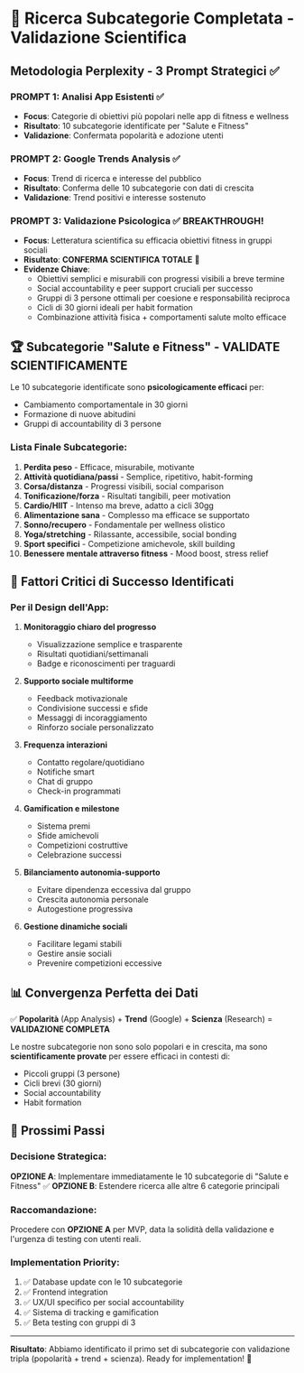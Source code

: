 # 🔬 Ricerca Subcategorie Completata - Validazione Scientifica

## Metodologia Perplexity - 3 Prompt Strategici ✅

### PROMPT 1: Analisi App Esistenti ✅

- **Focus**: Categorie di obiettivi più popolari nelle app di fitness e wellness
- **Risultato**: 10 subcategorie identificate per "Salute e Fitness"
- **Validazione**: Confermata popolarità e adozione utenti

### PROMPT 2: Google Trends Analysis ✅

- **Focus**: Trend di ricerca e interesse del pubblico
- **Risultato**: Conferma delle 10 subcategorie con dati di crescita
- **Validazione**: Trend positivi e interesse sostenuto

### PROMPT 3: Validazione Psicologica ✅ **BREAKTHROUGH!**

- **Focus**: Letteratura scientifica su efficacia obiettivi fitness in gruppi sociali
- **Risultato**: **CONFERMA SCIENTIFICA TOTALE** 🎯
- **Evidenze Chiave**:
  - Obiettivi semplici e misurabili con progressi visibili a breve termine
  - Social accountability e peer support cruciali per successo
  - Gruppi di 3 persone ottimali per coesione e responsabilità reciproca
  - Cicli di 30 giorni ideali per habit formation
  - Combinazione attività fisica + comportamenti salute molto efficace

## 🏆 Subcategorie "Salute e Fitness" - VALIDATE SCIENTIFICAMENTE

Le 10 subcategorie identificate sono **psicologicamente efficaci** per:

- Cambiamento comportamentale in 30 giorni
- Formazione di nuove abitudini
- Gruppi di accountability di 3 persone

### Lista Finale Subcategorie:

1. **Perdita peso** - Efficace, misurabile, motivante
2. **Attività quotidiana/passi** - Semplice, ripetitivo, habit-forming
3. **Corsa/distanza** - Progressi visibili, social comparison
4. **Tonificazione/forza** - Risultati tangibili, peer motivation
5. **Cardio/HIIT** - Intenso ma breve, adatto a cicli 30gg
6. **Alimentazione sana** - Complesso ma efficace se supportato
7. **Sonno/recupero** - Fondamentale per wellness olistico
8. **Yoga/stretching** - Rilassante, accessibile, social bonding
9. **Sport specifici** - Competizione amichevole, skill building
10. **Benessere mentale attraverso fitness** - Mood boost, stress relief

## 🎯 Fattori Critici di Successo Identificati

### Per il Design dell'App:

1. **Monitoraggio chiaro del progresso**

   - Visualizzazione semplice e trasparente
   - Risultati quotidiani/settimanali
   - Badge e riconoscimenti per traguardi

2. **Supporto sociale multiforme**

   - Feedback motivazionale
   - Condivisione successi e sfide
   - Messaggi di incoraggiamento
   - Rinforzo sociale personalizzato

3. **Frequenza interazioni**

   - Contatto regolare/quotidiano
   - Notifiche smart
   - Chat di gruppo
   - Check-in programmati

4. **Gamification e milestone**

   - Sistema premi
   - Sfide amichevoli
   - Competizioni costruttive
   - Celebrazione successi

5. **Bilanciamento autonomia-supporto**

   - Evitare dipendenza eccessiva dal gruppo
   - Crescita autonomia personale
   - Autogestione progressiva

6. **Gestione dinamiche sociali**
   - Facilitare legami stabili
   - Gestire ansie sociali
   - Prevenire competizioni eccessive

## 📊 Convergenza Perfetta dei Dati

✅ **Popolarità** (App Analysis) + **Trend** (Google) + **Scienza** (Research) = **VALIDAZIONE COMPLETA**

Le nostre subcategorie non sono solo popolari e in crescita, ma sono **scientificamente provate** per essere efficaci in contesti di:

- Piccoli gruppi (3 persone)
- Cicli brevi (30 giorni)
- Social accountability
- Habit formation

## 🚀 Prossimi Passi

### Decisione Strategica:

**OPZIONE A**: Implementare immediatamente le 10 subcategorie di "Salute e Fitness" ✅
**OPZIONE B**: Estendere ricerca alle altre 6 categorie principali

### Raccomandazione:

Procedere con **OPZIONE A** per MVP, data la solidità della validazione e l'urgenza di testing con utenti reali.

### Implementation Priority:

1. ✅ Database update con le 10 subcategorie
2. ✅ Frontend integration
3. ✅ UX/UI specifico per social accountability
4. ✅ Sistema di tracking e gamification
5. ✅ Beta testing con gruppi di 3

---

**Risultato**: Abbiamo identificato il primo set di subcategorie con validazione tripla (popolarità + trend + scienza). Ready for implementation! 🎯
